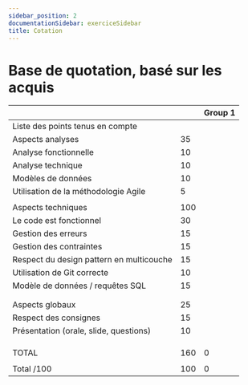 ```yaml
---
sidebar_position: 2
documentationSidebar: exerciceSidebar
title: Cotation
---
```


# Base de quotation, basé sur les acquis

|                                          |     | Group 1 |
| ---------------------------------------- | --- | ------- |
| Liste des points tenus en compte         |     |         |
| Aspects analyses                         | 35  |         |
| Analyse fonctionnelle                    | 10  |         |
| Analyse technique                        | 10  |         |
| Modèles de données                       | 10  |         |
| Utilisation de la méthodologie Agile     | 5   |         |
|                                          |     |         |
| Aspects techniques                       | 100 |         |
| Le code est fonctionnel                  | 30  |         |
| Gestion des erreurs                      | 15  |         |
| Gestion des contraintes                  | 15  |         |
| Respect du design pattern en multicouche | 15  |         |
| Utilisation de Git correcte              | 10  |         |
| Modèle de données / requêtes SQL         | 15  |         |
|                                          |     |         |
|                                          |     |         |
| Aspects globaux                          | 25  |         |
| Respect des consignes                    | 15  |         |
| Présentation (orale, slide, questions)   | 10  |         |
|                                          |     |         |
|                                          |     |         |
|                                          |     |         |
| TOTAL                                    | 160 | 0       |
|                                          |     |         |
| Total /100                               | 100 | 0       |